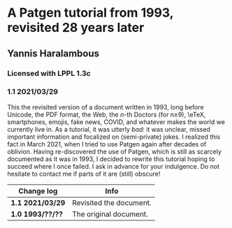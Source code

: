 # A Patgen tutorial from 1993, revisited 28 years later
## Yannis Haralambous
### Licensed with LPPL 1.3c
### 1.1 2021/03/29

This the revisited version of a document written in 1993, long before Unicode, the PDF format, 
the Web, the $n$-th Doctors (for n≥9), \eTeX, smartphones, emojis, fake news, COVID, 
and whatever makes the world we currently live in. As a tutorial, it was utterly _bad_: 
it was unclear, missed important information and focalized on (semi-private) jokes. 
I realized this fact in March 2021, when I tried to use Patgen again after decades of oblivion. 
Having re-discovered the use of Patgen, which is still as scarcely documented as it was in 1993, 
I decided to rewrite this tutorial hoping to succeed where I once failed. I ask in advance for 
your indulgence. Do not hesitate to contact me if parts of it are (still) obscure!

|Change log        | Info                                                                           |
|------------------|--------------------------------------------------------------------------------|
|**1.1 2021/03/29**| Revisited the document.                                                        |
|**1.0 1993/??/??**| The original document.                                                         |

